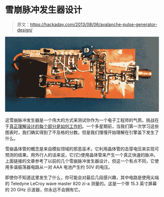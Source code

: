 # 雪崩脉冲发生器设计

> 原文：<https://hackaday.com/2013/08/06/avalanche-pulse-generator-design/>

![avalanche-pulse-generator](img/980abe0a7e89e204016cf616d1d96b72.png)

这雪崩脉冲发生器是一个伟大的方式来测试你作为一个电子工程师的气质。挑战在于[真正理解设计的每个部分是如何工作的](http://dangerousprototypes.com/2013/07/20/avalanche-pulse-generator-and-some-scope-porn/)。一个多星期前，当我们第一次学习这些图表时，我们确实得到了不及格的分数。但是我们慢慢开始理解在引擎盖下发生了什么。

雪崩晶体管的概念是来自模拟领域的邪恶巫术，它利用晶体管的击穿电压来实现可预测的结果。用外行人的话来说，它(它)使用晶体管来产生一个真正快速的脉冲。上面链接的文章参考了以前的几个雪崩脉冲发生器设计，但这一个有点不同，它使用多谐振荡器电路从一对 AAA 电池产生约 50V 的电压。

即使你不知道这里发生了什么，你可能会对最后几段感兴趣，其中电路是使用尖端的 Teledyne LeCroy wave master 820 zi-a 测量的。这是一个带 15.3 英寸屏幕的 20 GHz 示波器，你永远不会拥有它。